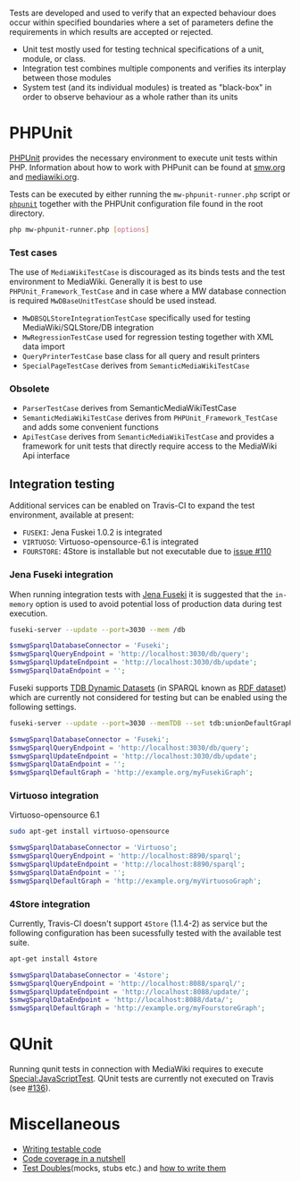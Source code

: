 
Tests are developed and used to verify that an expected behaviour does occur within specified boundaries where a set of parameters define the requirements in which results are accepted or rejected.

- Unit test mostly used for testing technical specifications of a unit, module, or class.
- Integration test combines multiple components and verifies its interplay between those modules
- System test (and its individual modules) is treated as "black-box" in order to observe behaviour as a whole rather than its units

# PHPUnit

[PHPUnit][phpunit] provides the necessary environment to execute unit tests within PHP. Information about how to work with PHPunit can be found at [smw.org][smw] and [mediawiki.org][mw-phpunit-testing].

Tests can be executed by either running the `mw-phpunit-runner.php` script or [`phpunit`][mw-phpunit-testing] together with the PHPUnit configuration file found in the root directory.

```sh
php mw-phpunit-runner.php [options]
```

### Test cases

The use of `MediaWikiTestCase` is discouraged as its binds tests and the test environment to MediaWiki. Generally it is best to use `PHPUnit_Framework_TestCase` and in case where a MW database connection is required `MwDBaseUnitTestCase` should be used instead.

* `MwDBSQLStoreIntegrationTestCase` specifically used for testing MediaWiki/SQLStore/DB integration
* `MwRegressionTestCase` used for regression testing together with XML data import
* `QueryPrinterTestCase` base class for all query and result printers
* `SpecialPageTestCase` derives from `SemanticMediaWikiTestCase`

### Obsolete
* `ParserTestCase` derives from SemanticMediaWikiTestCase
* `SemanticMediaWikiTestCase` derives from <code>PHPUnit_Framework_TestCase</code> and adds some convenient functions
* `ApiTestCase` derives from `SemanticMediaWikiTestCase` and provides a framework for unit tests that directly require access to the MediaWiki Api interface

## Integration testing

Additional services can be enabled on Travis-CI to expand the test environment, available at present:

- `FUSEKI`: Jena Fuskei 1.0.2 is integrated
- `VIRTUOSO`: Virtuoso-opensource-6.1 is integrated
- `FOURSTORE`: 4Store is installable but not executable due to [issue #110](https://github.com/garlik/4store/issues/110)

### Jena Fuseki integration

When running integration tests with [Jena Fuseki][fuseki] it is suggested that the `in-memory` option is used to avoid potential loss of production data during test execution.

```sh
fuseki-server --update --port=3030 --mem /db
```
```php
$smwgSparqlDatabaseConnector = 'Fuseki';
$smwgSparqlQueryEndpoint = 'http://localhost:3030/db/query';
$smwgSparqlUpdateEndpoint = 'http://localhost:3030/db/update';
$smwgSparqlDataEndpoint = '';
```

Fuseki supports [TDB Dynamic Datasets][fuseki-dataset] (in SPARQL known as [RDF dataset][sparql-dataset]) which are currently not considered for testing but can be enabled using the following settings.

```sh
fuseki-server --update --port=3030 --memTDB --set tdb:unionDefaultGraph=true /db
```
```php
$smwgSparqlDatabaseConnector = 'Fuseki';
$smwgSparqlQueryEndpoint = 'http://localhost:3030/db/query';
$smwgSparqlUpdateEndpoint = 'http://localhost:3030/db/update';
$smwgSparqlDataEndpoint = '';
$smwgSparqlDefaultGraph = 'http://example.org/myFusekiGraph';
```
### Virtuoso integration

Virtuoso-opensource 6.1

```sh
sudo apt-get install virtuoso-opensource
```

```php
$smwgSparqlDatabaseConnector = 'Virtuoso';
$smwgSparqlQueryEndpoint = 'http://localhost:8890/sparql';
$smwgSparqlUpdateEndpoint = 'http://localhost:8890/sparql';
$smwgSparqlDataEndpoint = '';
$smwgSparqlDefaultGraph = 'http://example.org/myVirtuosoGraph';
```

### 4Store integration

Currently, Travis-CI doesn't support `4Store` (1.1.4-2) as service but the following configuration has been sucessfully tested with the available test suite.

```sh
apt-get install 4store
```

```php
$smwgSparqlDatabaseConnector = '4store';
$smwgSparqlQueryEndpoint = 'http://localhost:8088/sparql/';
$smwgSparqlUpdateEndpoint = 'http://localhost:8088/update/';
$smwgSparqlDataEndpoint = 'http://localhost:8088/data/';
$smwgSparqlDefaultGraph = 'http://example.org/myFourstoreGraph';
```

# QUnit

Running qunit tests in connection with MediaWiki requires to execute [Special:JavaScriptTest][mw-qunit-testing]. QUnit tests are currently not executed on Travis (see [#136][issue-136]).

# Miscellaneous
* [Writing testable code](https://semantic-mediawiki.org/wiki/Help:Writing_testable_code)
* [Code coverage in a nutshell](https://semantic-mediawiki.org/wiki/Help:Code_coverage_in_a_nutshell)
* [Test Doubles](http://www.martinfowler.com/bliki/TestDouble.html)(mocks, stubs etc.) and [how to write them](http://phpunit.de/manual/4.1/en/test-doubles.html)

[phpunit]: http://phpunit.de/manual/4.1/en/index.html
[smw]: https://www.semantic-mediawiki.org/wiki/PHPUnit_tests
[mw-phpunit-testing]: https://www.mediawiki.org/wiki/Manual:PHP_unit_testing
[mw-qunit-testing]: https://www.mediawiki.org/wiki/Manual:JavaScript_unit_testing
[fuseki]: https://jena.apache.org/
[fuseki-dataset]: https://jena.apache.org/documentation/tdb/dynamic_datasets.html
[sparql-dataset]: https://www.w3.org/TR/sparql11-query/#specifyingDataset
[issue-136]: https://github.com/SemanticMediaWiki/SemanticMediaWiki/pull/136
